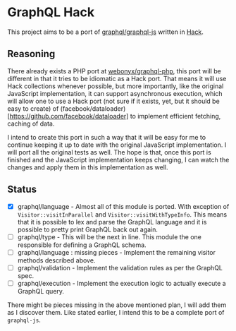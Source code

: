 # GraphQL Hack
This project aims to be a port of [graphql/graphql-js](https://github.com/graphql/graphql-js) written in [Hack](http://hacklang.org/).

## Reasoning ##
There already exists a PHP port at [webonyx/graphql-php](https://github.com/webonyx/graphql-php), this port will be different in that it tries to be idiomatic as a Hack port. That means it will use Hack collections whenever possible, but more importantly, like the original JavaScript implementation, it can support asynchronous execution, which will allow one to use a Hack port (not sure if it exists, yet, but it should be easy to create) of (facebook/dataloader)[https://github.com/facebook/dataloader] to implement efficient fetching, caching of data.

I intend to create this port in such a way that it will be easy for me to continue keeping it up to date with the original JavaScript implementation. I will port all the original tests as well. The hope is that, once this port is finished and the JavaScript implementation keeps changing, I can watch the changes and apply them in this implementation as well.

## Status ##

- [x] graphql/language - Almost all of this module is ported. With exception of `Visitor::visitInParallel` and `Visitor::visitWithTypeInfo`. This means that it is possible to lex and parse the GraphQL language and it is possible to pretty print GraphQL back out again.
- [ ] graphql/type - This will be the next in line. This module the one responsible for defining a GraphQL schema.
- [ ] graphql/language : missing pieces - Implement the remaining visitor methods described above.
- [ ] graphql/validation - Implement the validation rules as per the GraphQL spec.
- [ ] graphql/execution - Implement the execution logic to actually execute a GraphQL query.

There might be pieces missing in the above mentioned plan, I will add them as I discover them. Like stated earlier, I intend this to be a complete port of `graphql-js`.
